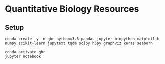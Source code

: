 # Quantitative Biology Resources

## Setup

```
conda create -y -n qbr python=3.6 pandas jupyter biopython matplotlib numpy scikit-learn jupytext tqdm scipy h5py graphviz keras seaborn 

conda activate qbr
jupyter notebook
```

